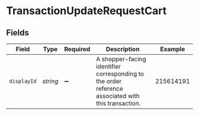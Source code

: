 # TransactionUpdateRequestCart


## Fields

| Field                                                                                              | Type                                                                                               | Required                                                                                           | Description                                                                                        | Example                                                                                            |
| -------------------------------------------------------------------------------------------------- | -------------------------------------------------------------------------------------------------- | -------------------------------------------------------------------------------------------------- | -------------------------------------------------------------------------------------------------- | -------------------------------------------------------------------------------------------------- |
| `displayId`                                                                                        | *string*                                                                                           | :heavy_minus_sign:                                                                                 | A shopper-facing identifier corresponding to the order reference associated with this transaction. | 215614191                                                                                          |